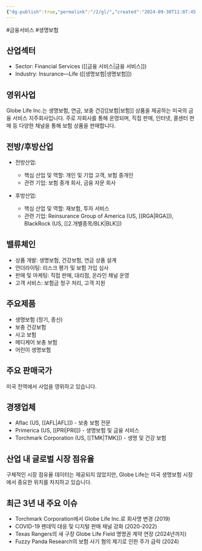 ```yaml
---
{"dg-publish":true,"permalink":"/2/gl/","created":"2024-09-30T11:07:45.119+09:00","updated":"2025-07-29T21:37:04.695+09:00"}
---
```


#금융서비스 #생명보험

## 산업섹터

- Sector: Financial Services ([[금융 서비스\|금융 서비스]])
- Industry: Insurance—Life ([[생명보험\|생명보험]])

## 영위사업

Globe Life Inc.는 생명보험, 연금, 보충 건강[[보험\|보험]] 상품을 제공하는 미국의 금융 서비스 지주회사입니다. 주로 자회사를 통해 운영되며, 직접 판매, 인터넷, 콜센터 판매 등 다양한 채널을 통해 보험 상품을 판매합니다.

## 전방/후방산업

- 전방산업:
    
    - 핵심 산업 및 역할: 개인 및 기업 고객, 보험 중개인
    - 관련 기업: 보험 중개 회사, 금융 자문 회사
    
- 후방산업:
    
    - 핵심 산업 및 역할: 재보험, 투자 서비스
    - 관련 기업: Reinsurance Group of America (US, [[RGA\|RGA]]), BlackRock (US, [[2.개별종목/BLK\|BLK]])
    

## 밸류체인

- 상품 개발: 생명보험, 건강보험, 연금 상품 설계
- 언더라이팅: 리스크 평가 및 보험 가입 심사
- 판매 및 마케팅: 직접 판매, 대리점, 온라인 채널 운영
- 고객 서비스: 보험금 청구 처리, 고객 지원

## 주요제품

- 생명보험 (정기, 종신)
- 보충 건강보험
- 사고 보험
- 메디케어 보충 보험
- 어린이 생명보험

## 주요 판매국가

미국 전역에서 사업을 영위하고 있습니다.

## 경쟁업체

- Aflac (US, [[AFL\|AFL]]) - 보충 보험 전문
- Primerica (US, [[PRI\|PRI]]) - 생명보험 및 금융 서비스
- Torchmark Corporation (US, [[TMK\|TMK]]) - 생명 및 건강 보험

## 산업 내 글로벌 시장 점유율

구체적인 시장 점유율 데이터는 제공되지 않았지만, Globe Life는 미국 생명보험 시장에서 중요한 위치를 차지하고 있습니다.

## 최근 3년 내 주요 이슈

- Torchmark Corporation에서 Globe Life Inc.로 회사명 변경 (2019)
- COVID-19 팬데믹 대응 및 디지털 판매 채널 강화 (2020-2022)
- Texas Rangers의 새 구장 Globe Life Field 명명권 계약 연장 (2024년까지)
- Fuzzy Panda Research의 보험 사기 혐의 제기로 인한 주가 급락 (2024)